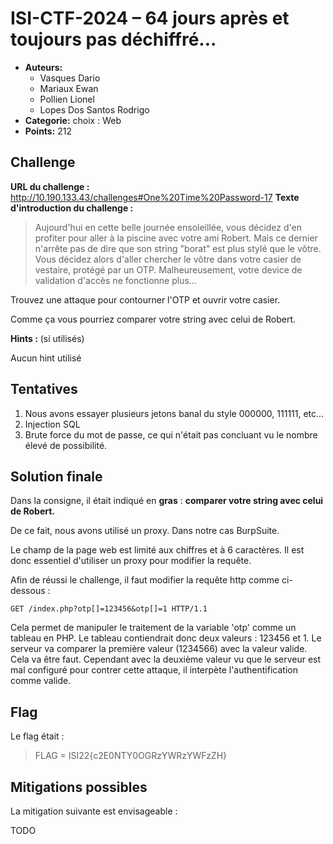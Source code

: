 
# ISI-CTF-2024 – 64 jours après et toujours pas déchiffré...

* **Auteurs:** 
	* Vasques Dario
	* Mariaux Ewan
	* Pollien Lionel
	* Lopes Dos Santos Rodrigo
* **Categorie:** choix : Web
* **Points:** 212


## Challenge

**URL du challenge :** http://10.190.133.43/challenges#One%20Time%20Password-17
**Texte d'introduction du challenge :**

> Aujourd'hui en cette belle journée ensoleillée, vous décidez d'en profiter pour aller à la piscine avec votre ami Robert. Mais ce dernier n'arrête pas de dire que son string "borat" est plus stylé que le vôtre. Vous décidez alors d'aller chercher le vôtre dans votre casier de vestaire, protégé par un OTP. Malheureusement, votre device de validation d'accès ne fonctionne plus...

Trouvez une attaque pour contourner l'OTP et ouvrir votre casier.

Comme ça vous pourriez comparer votre string avec celui de Robert.

**Hints :** (si utilisés)

Aucun hint utilisé


## Tentatives

1. Nous avons essayer plusieurs jetons banal du style 000000, 111111, etc...
2. Injection SQL
3. Brute force du mot de passe, ce qui n'était pas concluant vu le nombre élevé de possibilité.

## Solution finale

Dans la consigne, il était indiqué en **gras** :  **comparer votre string avec celui de Robert.**

De ce fait, nous avons utilisé un proxy.
Dans notre cas BurpSuite.

Le champ de la page web est limité aux chiffres et à 6 caractères.
Il est donc essentiel d'utiliser un proxy pour modifier la requête.

Afin de réussi le challenge, il faut modifier la requête http comme ci-dessous :
```http
GET /index.php?otp[]=123456&otp[]=1 HTTP/1.1
```

Cela permet de manipuler le traitement de la variable 'otp' comme un tableau en PHP.
Le tableau contiendrait donc deux valeurs : 123456 et 1.
Le serveur va comparer la première valeur (1234566) avec la valeur valide.
Cela va être faut. Cependant avec la deuxième valeur vu que le serveur est mal configuré pour contrer cette attaque, il interpète l'authentification comme valide.


## Flag

Le flag était : 
> FLAG = ISI22{c2E0NTY0OGRzYWRzYWFzZH}



## Mitigations possibles
La mitigation suivante est envisageable :

TODO



